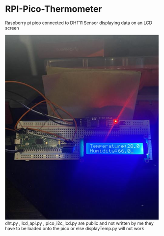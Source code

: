 # RPI-Pico-Thermometer
Raspberry pi pico connected to DHT11 Sensor displaying data on an LCD screen


<img src="picoThermometer.jpg" alt="pico displaying temperature and humidity" style="width:500px;height:600px;">

<br>
dht.py , lcd_api.py , pico_i2c_lcd.py are public and not written by me they have to be loaded onto the pico or else displayTemp.py will not work
